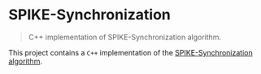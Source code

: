 # SPIKE-Synchronization

> C++ implementation of SPIKE-Synchronization algorithm.

This project contains a `C++` implementation of the [SPIKE-Synchronization algorithm](http://arxiv.org/pdf/1502.02027.pdf).
